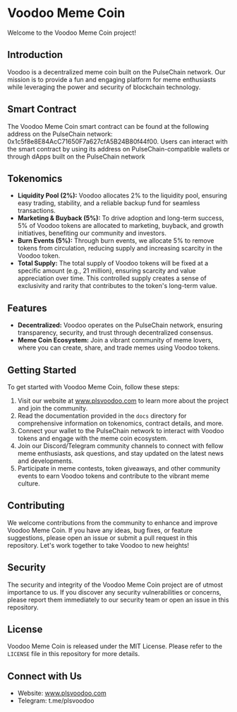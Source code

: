 # Voodoo Meme Coin

Welcome to the Voodoo Meme Coin project! 

## Introduction
Voodoo is a decentralized meme coin built on the PulseChain network. Our mission is to provide a fun and engaging platform for meme enthusiasts while leveraging the power and security of blockchain technology.

## Smart Contract
The Voodoo Meme Coin smart contract can be found at the following address on the PulseChain network: 0x1c5f8e8E84AcC71650F7a627cfA5B24B80f44f00. Users can interact with the smart contract by using its address on PulseChain-compatible wallets or through dApps built on the PulseChain network

## Tokenomics
- **Liquidity Pool (2%):** Voodoo allocates 2% to the liquidity pool, ensuring easy trading, stability, and a reliable backup fund for seamless transactions.
- **Marketing & Buyback (5%):** To drive adoption and long-term success, 5% of Voodoo tokens are allocated to marketing, buyback, and growth initiatives, benefiting our community and investors.
- **Burn Events (5%):** Through burn events, we allocate 5% to remove tokens from circulation, reducing supply and increasing scarcity in the Voodoo token.
- **Total Supply:** The total supply of Voodoo tokens will be fixed at a specific amount (e.g., 21 million), ensuring scarcity and value appreciation over time. This controlled supply creates a sense of exclusivity and rarity that contributes to the token's long-term value.

## Features
- **Decentralized:** Voodoo operates on the PulseChain network, ensuring transparency, security, and trust through decentralized consensus.
- **Meme Coin Ecosystem:** Join a vibrant community of meme lovers, where you can create, share, and trade memes using Voodoo tokens.

## Getting Started
To get started with Voodoo Meme Coin, follow these steps:

1. Visit our website at www.plsvoodoo.com to learn more about the project and join the community.
2. Read the documentation provided in the `docs` directory for comprehensive information on tokenomics, contract details, and more.
3. Connect your wallet to the PulseChain network to interact with Voodoo tokens and engage with the meme coin ecosystem.
4. Join our Discord/Telegram community channels to connect with fellow meme enthusiasts, ask questions, and stay updated on the latest news and developments.
5. Participate in meme contests, token giveaways, and other community events to earn Voodoo tokens and contribute to the vibrant meme culture.

## Contributing
We welcome contributions from the community to enhance and improve Voodoo Meme Coin. If you have any ideas, bug fixes, or feature suggestions, please open an issue or submit a pull request in this repository. Let's work together to take Voodoo to new heights!

## Security
The security and integrity of the Voodoo Meme Coin project are of utmost importance to us. If you discover any security vulnerabilities or concerns, please report them immediately to our security team or open an issue in this repository.

## License
Voodoo Meme Coin is released under the MIT License. Please refer to the `LICENSE` file in this repository for more details.

## Connect with Us
- Website: www.plsvoodoo.com
- Telegram: t.me/plsvoodoo
